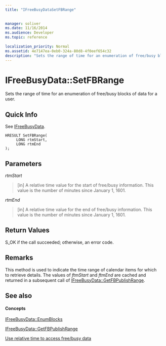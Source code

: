 ```yaml
---
title: "IFreeBusyDataSetFBRange"
 
 
manager: soliver
ms.date: 11/16/2014
ms.audience: Developer
ms.topic: reference
 
localization_priority: Normal
ms.assetid: 4e7147ea-0eb0-324a-80d8-4f0eef654c32
description: "Sets the range of time for an enumeration of free/busy blocks of data for a user."
---
```


# IFreeBusyData::SetFBRange

Sets the range of time for an enumeration of free/busy blocks of data for a user.
  
## Quick Info

See [IFreeBusyData](ifreebusydata.md).
  
```
HRESULT SetFBRange(
     LONG rtmStart,
     LONG rtmEnd
);
```

## Parameters

 _rtmStart_
  
> [in] A relative time value for the start of free/busy information. This value is the number of minutes since January 1, 1601.
    
 _rtmEnd_
  
> [in] A relative time value for the end of free/busy information. This value is the number of minutes since January 1, 1601.
    
## Return Values

S_OK if the call succeeded; otherwise, an error code.
  
## Remarks

This method is used to indicate the time range of calendar items for which to retrieve details. The values of  *ftmStart*  and  *ftmEnd*  are cached and returned in a subsequent call of [IFreeBusyData::GetFBPublishRange](ifreebusydata-getfbpublishrange.md).
  
## See also

#### Concepts

[IFreeBusyData::EnumBlocks](ifreebusydata-enumblocks.md)
  
[IFreeBusyData::GetFBPublishRange](ifreebusydata-getfbpublishrange.md)
  
[Use relative time to access free/busy data](how-to-use-relative-time-to-access-free-busy-data.md)

